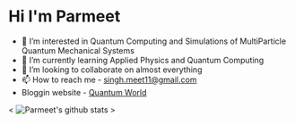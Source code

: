 # Hi I'm Parmeet 

- 👀 I’m interested in Quantum Computing and Simulations of MultiParticle Quantum Mechanical Systems
- 🌱 I’m currently learning Applied Physics and Quantum Computing 
- 💞️ I’m looking to collaborate on almost everything
- 📫 How to reach me - singh.meet11@gmail.com
- Bloggin website - [Quantum World](https://quantumworld8.github.io/qc-world/#/)

<!---
I am a Applied Physics student who is mainly intersted in Quantum Computing and Simulations.. 
--->
< ![Parmeet's github stats](https://github-readme-stats.vercel.app/api?username=singhmeet11) >

